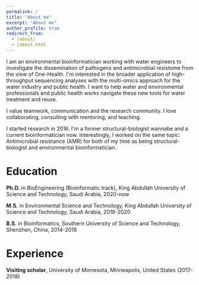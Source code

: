 ```yaml
---
permalink: /
title: "About me"
excerpt: "About me"
author_profile: true
redirect_from: 
  - /about/
  - /about.html
---
```

I am an environmental bioinformatician working with water engineers to investigate the dissemination of pathogens and antimicrobial resistome from the view of One-Health. I'm interested in the broader application of high-throughput sequencing analyses with the multi-omics approach for the water industry and public health. I want to help water and environmental professionals and public health works navigate these new tools for water treatment and reuse.

I value teamwork, communication and the research community. I love collaborating, consulting with mentoring, and teaching. 

I started research in 2016. I'm a former structural-biologist wannabe and a current bioinformatician now. Interestingly, I worked on the same topic: Antimicrobial resistance (AMR) for both of my time as being structural-biologist and environmental bioinformatician. 

Education
======
**Ph.D.** in BioEngineering (Bioinformatic track), King Abdullah University of Science and Technology, Saudi Arabia, 2020-now

**M.S.** in Environmental Science and Technology, King Abdullah University of Science and Technology, Saudi Arabia, 2018-2020

**B.S.** in Bioinformatics, Southern University of Science and Technology, Shenzhen, China, 2014-2018

Experience
======
**Visiting scholar**, University of Minnesota, Minneapolis, United States (2017-2018)
